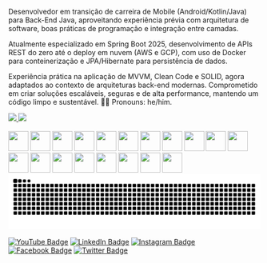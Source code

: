 
Desenvolvedor em transição de carreira de Mobile (Android/Kotlin/Java) para Back-End Java, aproveitando experiência prévia com arquitetura de software, boas práticas de programação e integração entre camadas.

Atualmente especializado em Spring Boot 2025, desenvolvimento de APIs REST do zero até o deploy em nuvem (AWS e GCP), com uso de Docker para conteinerização e JPA/Hibernate para persistência de dados.

Experiência prática na aplicação de MVVM, Clean Code e SOLID, agora adaptados ao contexto de arquiteturas back-end modernas. Comprometido em criar soluções escaláveis, seguras e de alta performance, mantendo um código limpo e sustentável.
👨‍💻 Pronouns: he/him.

<div>
  <a href="https://github.com/seu-usuário-aqui">
    <img loading="lazy" height="200em" src="https://github-readme-stats.vercel.app/api?username=hevertonaraujomachado&show_icons=true&theme=radical&include_all_commits=true&count_private=true"/>
  </a>
  <a href="https://github.com/seu-usuário-aqui">
    <img loading="lazy" height="200em" src="https://github-readme-stats.vercel.app/api/top-langs/?username=hevertonaraujomachado&layout=compact&langs_count=10&theme=radical"/>
  </a>
</div>





</div><div style="display: inline-block;"><br>
<img src="https://cdn.jsdelivr.net/gh/devicons/devicon@latest/icons/android/android-original.svg"width="40" height="40" />
<img src="https://cdn.jsdelivr.net/gh/devicons/devicon@latest/icons/androidstudio/androidstudio-original.svg"width="40" height="40" />
 <img src="https://cdn.jsdelivr.net/gh/devicons/devicon@latest/icons/kotlin/kotlin-original.svg"width="40" height="40" />                 
<img loading="lazy" src="https://cdn.jsdelivr.net/gh/devicons/devicon/icons/java/java-original.svg" width="40" height="40"/> 
<img loading="lazy" src="https://cdn.jsdelivr.net/gh/devicons/devicon/icons/linux/linux-original.svg" width="40" height="40"/>
<img loading="lazy" src="https://cdn.jsdelivr.net/gh/devicons/devicon/icons/git/git-original.svg" width="40" height="40"/>
 <img src="https://cdn.jsdelivr.net/gh/devicons/devicon@latest/icons/npm/npm-original-wordmark.svg"width="40" height="40" />
 <img src="https://cdn.jsdelivr.net/gh/devicons/devicon@latest/icons/cplusplus/cplusplus-original.svg"width="40" height="40" />
 <img src="https://cdn.jsdelivr.net/gh/devicons/devicon@latest/icons/typescript/typescript-original.svg"width="40" height="40" />
  <img src="https://cdn.jsdelivr.net/gh/devicons/devicon@latest/icons/jupyter/jupyter-original.svg"width="40" height="40" />
 <img src="https://cdn.jsdelivr.net/gh/devicons/devicon@latest/icons/javascript/javascript-original.svg"width="40" height="40" />
  <img src="https://cdn.jsdelivr.net/gh/devicons/devicon@latest/icons/html5/html5-original.svg"width="40" height="40" />
  <img src="https://cdn.jsdelivr.net/gh/devicons/devicon@latest/icons/css3/css3-original.svg"width="40" height="40" />
   <img src="https://cdn.jsdelivr.net/gh/devicons/devicon@latest/icons/ruby/ruby-original.svg"width="40" height="40" />
  <img src="https://cdn.jsdelivr.net/gh/devicons/devicon@latest/icons/python/python-original.svg"width="40" height="40" />
  <img src="https://cdn.jsdelivr.net/gh/devicons/devicon@latest/icons/json/json-original.svg"width="40" height="40"  />
   <img src="https://cdn.jsdelivr.net/gh/devicons/devicon@latest/icons/firebase/firebase-original.svg"width="40" height="40" />
  <img src="https://cdn.jsdelivr.net/gh/devicons/devicon@latest/icons/mongodb/mongodb-original.svg"width="40" height="40" />
  <img src="https://cdn.jsdelivr.net/gh/devicons/devicon@latest/icons/react/react-original.svg"width="40" height="40" />
                 
</div>

<picture>
  <source media="(prefers-color-scheme: dark)" srcset="https://raw.githubusercontent.com/hevertonaraujomachado/hevertonaraujomachado/output/github-contribution-grid-snake-dark.svg">
  <source media="(prefers-color-scheme: light)" srcset="https://raw.githubusercontent.com/hevertonaraujomachado/hevertonaraujomachado/output/github-contribution-grid-snake.svg">
  <img alt="github contribution grid snake animation" src="https://raw.githubusercontent.com/hevertonaraujomachado/hevertonaraujomachado/output/github-contribution-grid-snake.svg">
</picture>



[![YouTube Badge](https://img.shields.io/badge/-YouTube-ff0000?style=flat-square&labelColor=ff0000&logo=youtube&logoColor=white)](https://www.youtube.com/@devHeverton)
[![LinkedIn Badge](https://img.shields.io/badge/-LinkedIn-blue?style=flat-square&logo=linkedin&logoColor=white&link=https://www.linkedin.com/in/heverton-araujo-machado-b34b7aa2/)](https://www.linkedin.com/in/heverton-araujo-machado-b34b7aa2/)
[![Instagram Badge](https://img.shields.io/badge/-Instagram-purple?style=flat-square&logo=instagram&logoColor=white&link=https://www.instagram.com/hevertonaraujomachado/)](https://www.instagram.com/hevertonaraujomachado/)
[![Facebook Badge](https://img.shields.io/badge/-Facebook-blue?style=flat-square&logo=facebook&logoColor=white&link=https://www.facebook.com/hevertonnmanchado.hevertonmachado)](https://www.facebook.com/hevertonnmanchado.hevertonmachado)
[![Twitter Badge](https://img.shields.io/badge/-Twitter-blue?style=flat-square&logo=twitter&logoColor=white&link=https://twitter.com/rheverton)](https://twitter.com/rheverton)












